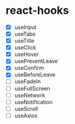 # react-hooks

- [x] useInput
- [x] useTabs
- [x] useTitle
- [x] useClick
- [x] useHover
- [x] usePreventLeave
- [x] useConfirm
- [x] useBeforeLeave
- [ ] useFadeIn
- [ ] useFullScreen
- [ ] useNetwork
- [ ] useNotification
- [ ] useScroll
- [ ] useAxios
